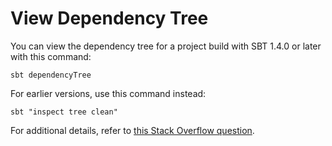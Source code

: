 # View Dependency Tree

You can view the dependency tree for a project build with SBT 1.4.0 or later with this command:

```shell
sbt dependencyTree
```

For earlier versions, use this command instead:

```shell
sbt "inspect tree clean"
```

For additional details, refer to [this Stack Overflow question](https://stackoverflow.com/questions/25519926/how-to-see-dependency-tree-in-sbt/25520209).
